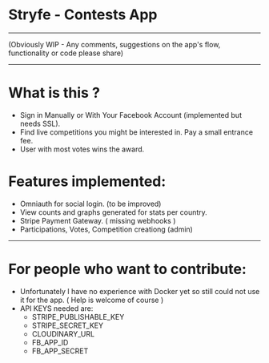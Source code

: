 # Stryfe - Contests App
__________________________

(Obviously WIP - Any comments, suggestions on the app's flow, functionality or code please share)
__________________________

# What is this ?

- Sign in Manually or With Your Facebook Account (implemented but needs SSL).
- Find live competitions you might be interested in. Pay a small entrance fee.
- User with most votes wins the award.

# Features implemented:
- Omniauth for social login. (to be improved)
- View counts and graphs generated for stats per country.
- Stripe Payment Gateway. ( missing webhooks )
- Participations, Votes, Competition creationg (admin)

__________________________
# For people who want to contribute:

- Unfortunately I have no experience with Docker yet so still could not use it for the app. ( Help is welcome of course )
- API KEYS needed are:
  - STRIPE_PUBLISHABLE_KEY
  - STRIPE_SECRET_KEY
  - CLOUDINARY_URL
  - FB_APP_ID
  - FB_APP_SECRET


